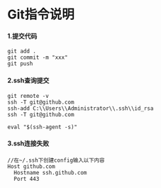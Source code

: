 # Git指令说明

#### 1.提交代码

```
git add .
git commit -m "xxx"
git push
```

#### 2.ssh查询提交

```
git remote -v
ssh -T git@github.com
ssh-add C:\\Users\\Administrator\\.ssh\\id_rsa
ssh -T git@github.com

eval "$(ssh-agent -s)"
```

#### 3.ssh连接失败

```
//在~/.ssh下创建config输入以下内容
Host github.com
  Hostname ssh.github.com
  Port 443
```

